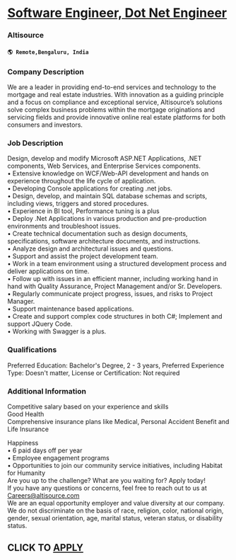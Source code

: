 # [Software Engineer, Dot Net Engineer](https://www.remotewlb.com/apply/software-engineer-dot-net-engineer)  
### Altisource  
#### `🌎 Remote,Bengaluru, India`  

### **Company Description**

We are a leader in providing end-to-end services and technology to the mortgage and real estate industries. With innovation as a guiding principle and a focus on compliance and exceptional service, Altisource’s solutions solve complex business problems within the mortgage originations and servicing fields and provide innovative online real estate platforms for both consumers and investors.

###  **Job Description**

Design, develop and modify Microsoft ASP.NET Applications, .NET components, Web Services, and Enterprise Services components.  
• Extensive knowledge on WCF/Web-API development and hands on experience throughout the life cycle of application.  
• Developing Console applications for creating .net jobs.  
• Design, develop, and maintain SQL database schemas and scripts, including views, triggers and stored procedures.  
• Experience in BI tool, Performance tuning is a plus  
• Deploy .Net Applications in various production and pre-production environments and troubleshoot issues.  
• Create technical documentation such as design documents, specifications, software architecture documents, and instructions.  
• Analyze design and architectural issues and questions.  
• Support and assist the project development team.  
• Work in a team environment using a structured development process and deliver applications on time.  
• Follow up with issues in an efficient manner, including working hand in hand with Quality Assurance, Project Management and/or Sr. Developers.  
• Regularly communicate project progress, issues, and risks to Project Manager.  
• Support maintenance based applications.  
• Create and support complex code structures in both C#; Implement and support JQuery Code.  
• Working with Swagger is a plus.

###  **Qualifications**

Preferred Education: Bachelor's Degree, 2 - 3 years, Preferred Experience Type: Doesn't matter, License or Certification: Not required

###  **Additional Information**

Competitive salary based on your experience and skills  
Good Health  
Comprehensive insurance plans like Medical, Personal Accident Benefit and Life Insurance  

Happiness  
• 6 paid days off per year  
• Employee engagement programs  
• Opportunities to join our community service initiatives, including Habitat for Humanity  
Are you up to the challenge? What are you waiting for? Apply today!  
If you have any questions or concerns, feel free to reach out to us at Careers@altisource.com  
We are an equal opportunity employer and value diversity at our company. We do not discriminate on the basis of race, religion, color, national origin, gender, sexual orientation, age, marital status, veteran status, or disability status.

  
## CLICK TO [APPLY](https://www.remotewlb.com/apply/software-engineer-dot-net-engineer)

